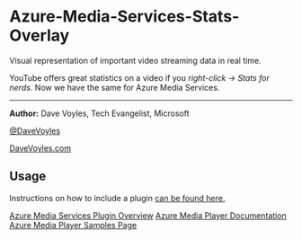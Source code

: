 # Azure-Media-Services-Stats-Overlay
Visual representation of important video streaming data in real time.

YouTube offers great statistics on a video if you *right-click -> Stats for nerds*. Now we have the same for Azure Media Services. 

----

**Author:** Dave Voyles, Tech Evangelist, Microsoft

[@DaveVoyles](http://www.twitter.com/DaveVoyles)

[DaveVoyles.com](http://www.davevoyles.com)



## Usage
Instructions on how to include a plugin [can be found here.](https://azure.microsoft.com/en-us/blog/azure-media-player-plugins/)


[Azure Media Services Plugin Overview](https://azure.microsoft.com/en-us/blog/azure-media-player-plugins/)
[Azure Media Player Documentation](https://amp.azure.net/libs/amp/latest/docs/index.html)
[Azure Media Player Samples Page](https://amp.azure.net/libs/amp/latest/docs/SAMPLES.html)

